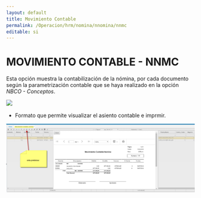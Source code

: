 ```yaml
---
layout: default
title: Movimiento Contable
permalink: /Operacion/hrm/nomina/nnomina/nnmc
editable: si
---
```


# MOVIMIENTO CONTABLE - NNMC


Esta opción muestra la contabilización de la nómina, por cada documento según la parametrización contable que se haya realizado en la opción _NBCO - Conceptos_.


![](nnmc1.png)

* Formato que permite visualizar el asiento contable e imprmir.  

![](nnmc2.png)




